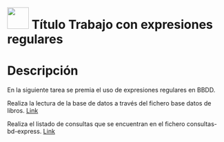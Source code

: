 # <img decoding="async" src="https://github.com/user-attachments/assets/499587a4-f43d-4ef8-ae40-f8b04240c07e" width="50px"/> Título Trabajo con expresiones regulares
# Descripción
En la siguiente tarea se premia el uso de expresiones regulares en BBDD.

Realiza la lectura de la base de datos a través del fichero base datos de libros.
[Link](https://github.com/jpexposito/code-learn-practice/blob/f4c519bcfcd961fd6702604462826dd3b19a3f92/primero/bae/unidad-5/tareas/tarea5/files/base-datos-libros.sql)

  
Realiza el listado de consultas que se encuentran en el fichero consultas-bd-express.
 [Link](https://github.com/jpexposito/code-learn-practice/blob/f4c519bcfcd961fd6702604462826dd3b19a3f92/primero/bae/unidad-5/tareas/tarea5/files/consultas-bb-expreg.sql)
